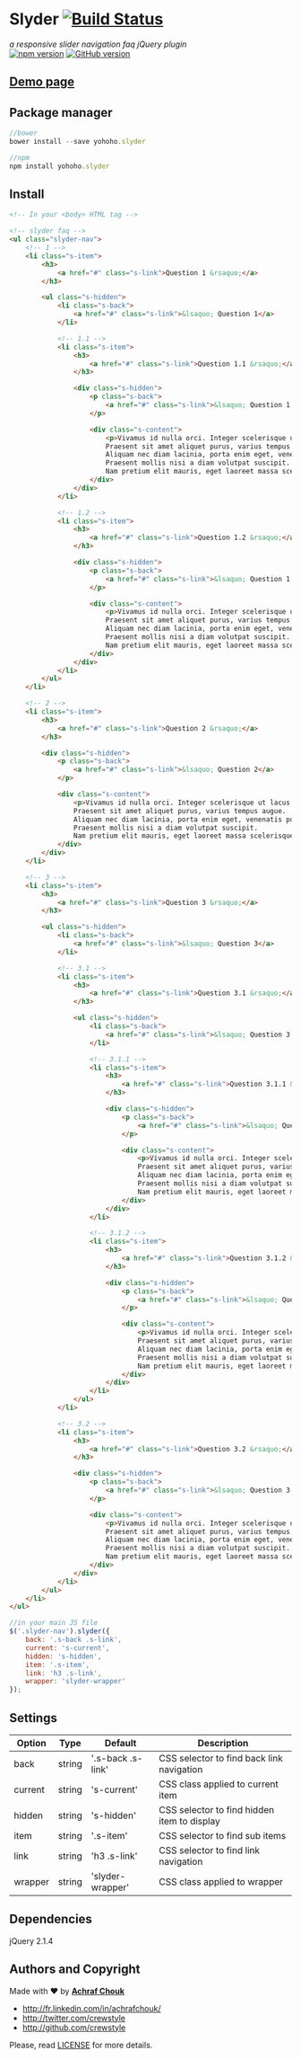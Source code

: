# Slyder [![Build Status](https://travis-ci.org/crewstyle/slyder.svg)](https://travis-ci.org/crewstyle/slyder)

_a responsive slider navigation faq jQuery plugin_  
[![npm version](https://badge.fury.io/js/yohoho.slyder.svg)](https://badge.fury.io/js/yohoho.slyder)
[![GitHub version](https://badge.fury.io/gh/crewstyle%2Fslyder.svg)](https://badge.fury.io/gh/crewstyle%2Fslyder)  


## [Demo page](https://cdn.rawgit.com/crewstyle/slyder/f72b904969e18a2ea0454330578d0012239b581d/demo/index.html)


## Package manager

````javascript
//bower
bower install --save yohoho.slyder
````

````javascript
//npm
npm install yohoho.slyder
````


## Install

````html
<!-- In your <body> HTML tag -->

<!-- slyder faq -->
<ul class="slyder-nav">
    <!-- 1 -->
    <li class="s-item">
        <h3>
            <a href="#" class="s-link">Question 1 &rsaquo;</a>
        </h3>

        <ul class="s-hidden">
            <li class="s-back">
                <a href="#" class="s-link">&lsaquo; Question 1</a>
            </li>

            <!-- 1.1 -->
            <li class="s-item">
                <h3>
                    <a href="#" class="s-link">Question 1.1 &rsaquo;</a>
                </h3>

                <div class="s-hidden">
                    <p class="s-back">
                        <a href="#" class="s-link">&lsaquo; Question 1.1</a>
                    </p>

                    <div class="s-content">
                        <p>Vivamus id nulla orci. Integer scelerisque ut lacus a ultrices.
                        Praesent sit amet aliquet purus, varius tempus augue.
                        Aliquam nec diam lacinia, porta enim eget, venenatis purus.
                        Praesent mollis nisi a diam volutpat suscipit.
                        Nam pretium elit mauris, eget laoreet massa scelerisque in.</p>
                    </div>
                </div>
            </li>

            <!-- 1.2 -->
            <li class="s-item">
                <h3>
                    <a href="#" class="s-link">Question 1.2 &rsaquo;</a>
                </h3>

                <div class="s-hidden">
                    <p class="s-back">
                        <a href="#" class="s-link">&lsaquo; Question 1.2</a>
                    </p>

                    <div class="s-content">
                        <p>Vivamus id nulla orci. Integer scelerisque ut lacus a ultrices.
                        Praesent sit amet aliquet purus, varius tempus augue.
                        Aliquam nec diam lacinia, porta enim eget, venenatis purus.
                        Praesent mollis nisi a diam volutpat suscipit.
                        Nam pretium elit mauris, eget laoreet massa scelerisque in.</p>
                    </div>
                </div>
            </li>
        </ul>
    </li>

    <!-- 2 -->
    <li class="s-item">
        <h3>
            <a href="#" class="s-link">Question 2 &rsaquo;</a>
        </h3>

        <div class="s-hidden">
            <p class="s-back">
                <a href="#" class="s-link">&lsaquo; Question 2</a>
            </p>

            <div class="s-content">
                <p>Vivamus id nulla orci. Integer scelerisque ut lacus a ultrices.
                Praesent sit amet aliquet purus, varius tempus augue.
                Aliquam nec diam lacinia, porta enim eget, venenatis purus.
                Praesent mollis nisi a diam volutpat suscipit.
                Nam pretium elit mauris, eget laoreet massa scelerisque in.</p>
            </div>
        </div>
    </li>

    <!-- 3 -->
    <li class="s-item">
        <h3>
            <a href="#" class="s-link">Question 3 &rsaquo;</a>
        </h3>

        <ul class="s-hidden">
            <li class="s-back">
                <a href="#" class="s-link">&lsaquo; Question 3</a>
            </li>

            <!-- 3.1 -->
            <li class="s-item">
                <h3>
                    <a href="#" class="s-link">Question 3.1 &rsaquo;</a>
                </h3>

                <ul class="s-hidden">
                    <li class="s-back">
                        <a href="#" class="s-link">&lsaquo; Question 3.1</a>
                    </li>

                    <!-- 3.1.1 -->
                    <li class="s-item">
                        <h3>
                            <a href="#" class="s-link">Question 3.1.1 &rsaquo;</a>
                        </h3>

                        <div class="s-hidden">
                            <p class="s-back">
                                <a href="#" class="s-link">&lsaquo; Question 3.1.1</a>
                            </p>

                            <div class="s-content">
                                <p>Vivamus id nulla orci. Integer scelerisque ut lacus a ultrices.
                                Praesent sit amet aliquet purus, varius tempus augue.
                                Aliquam nec diam lacinia, porta enim eget, venenatis purus.
                                Praesent mollis nisi a diam volutpat suscipit.
                                Nam pretium elit mauris, eget laoreet massa scelerisque in.</p>
                            </div>
                        </div>
                    </li>

                    <!-- 3.1.2 -->
                    <li class="s-item">
                        <h3>
                            <a href="#" class="s-link">Question 3.1.2 &rsaquo;</a>
                        </h3>

                        <div class="s-hidden">
                            <p class="s-back">
                                <a href="#" class="s-link">&lsaquo; Question 3.1.2</a>
                            </p>

                            <div class="s-content">
                                <p>Vivamus id nulla orci. Integer scelerisque ut lacus a ultrices.
                                Praesent sit amet aliquet purus, varius tempus augue.
                                Aliquam nec diam lacinia, porta enim eget, venenatis purus.
                                Praesent mollis nisi a diam volutpat suscipit.
                                Nam pretium elit mauris, eget laoreet massa scelerisque in.</p>
                            </div>
                        </div>
                    </li>
                </ul>
            </li>

            <!-- 3.2 -->
            <li class="s-item">
                <h3>
                    <a href="#" class="s-link">Question 3.2 &rsaquo;</a>
                </h3>

                <div class="s-hidden">
                    <p class="s-back">
                        <a href="#" class="s-link">&lsaquo; Question 3.2</a>
                    </p>

                    <div class="s-content">
                        <p>Vivamus id nulla orci. Integer scelerisque ut lacus a ultrices.
                        Praesent sit amet aliquet purus, varius tempus augue.
                        Aliquam nec diam lacinia, porta enim eget, venenatis purus.
                        Praesent mollis nisi a diam volutpat suscipit.
                        Nam pretium elit mauris, eget laoreet massa scelerisque in.</p>
                    </div>
                </div>
            </li>
        </ul>
    </li>
</ul>
````

````javascript
//in your main JS file
$('.slyder-nav').slyder({
    back: '.s-back .s-link',
    current: 's-current',
    hidden: 's-hidden',
    item: '.s-item',
    link: 'h3 .s-link',
    wrapper: 'slyder-wrapper'
});
````


## Settings

Option | Type | Default | Description
------ | ---- | ------- | -----------
back | string | '.s-back .s-link' | CSS selector to find back link navigation
current | string | 's-current' | CSS class applied to current item
hidden | string | 's-hidden' | CSS selector to find hidden item to display
item | string | '.s-item' | CSS selector to find sub items
link | string | 'h3 .s-link' | CSS selector to find link navigation
wrapper | string | 'slyder-wrapper' | CSS class applied to wrapper

## Dependencies

jQuery 2.1.4


## Authors and Copyright

Made with ♥ by **[Achraf Chouk](http://github.com/crewstyle "Achraf Chouk")**

+ http://fr.linkedin.com/in/achrafchouk/
+ http://twitter.com/crewstyle
+ http://github.com/crewstyle

Please, read [LICENSE](https://github.com/crewstyle/slyder/blob/master/LICENSE "LICENSE") for more details.
